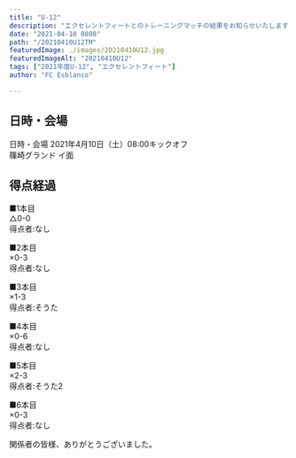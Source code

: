 ```yaml
---
title: "U-12"
description: "エクセレントフィートとのトレーニングマッチの結果をお知らせいたします"
date: "2021-04-10 0800"
path: "/20210410U12TM"
featuredImage: ./images/20210410U12.jpg
featuredImageAlt: "20210410U12"
tags: ["2021年度U-12", "エクセレントフィート"]
author: "FC Esblanco"

---
```


## 日時・会場

日時・会場
2021年4月10日（土）08:00キックオフ  
篠崎グランド イ面

## 得点経過

■1本目  
△0-0  
得点者:なし

■2本目  
×0-3  
得点者:なし

■3本目  
×1-3  
得点者:そうた

■4本目  
×0-6  
得点者:なし

■5本目  
×2-3  
得点者:そうた2

■6本目  
×0-3  
得点者:なし

関係者の皆様、ありがとうございました。

